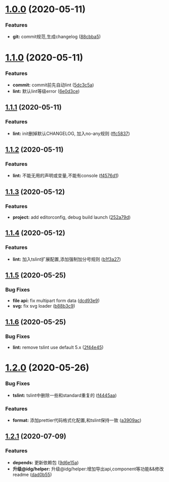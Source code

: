 


# [1.0.0](https://gitlab.oneitfarm.com/itfarm_zhangyi/idg-vue-ts/compare/0.0.0...1.0.0) (2020-05-11)


### Features

* **git:** commit规范,生成changelog ([88cbba5](https://gitlab.oneitfarm.com/itfarm_zhangyi/idg-vue-ts/commit/88cbba5d8ea24a7d68a9a34a3567cfccbfebedac))



# [1.1.0](https://gitlab.oneitfarm.com/itfarm_zhangyi/idg-vue-ts/compare/1.0.0...1.1.0) (2020-05-11)


### Features

* **commit:** commit前先自动lint ([5dc3c5a](https://gitlab.oneitfarm.com/itfarm_zhangyi/idg-vue-ts/commit/5dc3c5a8cb1ff3b1ae48f7cb52f21d5c066bbf19))
* **lint:** 默认lint等级error ([6e0d3ce](https://gitlab.oneitfarm.com/itfarm_zhangyi/idg-vue-ts/commit/6e0d3ceff396a3e4e93688bf1702589acf418390))



## [1.1.1](https://gitlab.oneitfarm.com/itfarm_zhangyi/idg-vue-ts/compare/1.1.0...1.1.1) (2020-05-11)


### Features

* **lint:** init删掉默认CHANGELOG, 加入no-any规则 ([ffc5837](https://gitlab.oneitfarm.com/itfarm_zhangyi/idg-vue-ts/commit/ffc5837be5d70dc55fbd98ca53f5492484eac626))



## [1.1.2](https://gitlab.oneitfarm.com/itfarm_zhangyi/idg-vue-ts/compare/1.1.1...1.1.2) (2020-05-11)


### Features

* **lint:** 不能无用的声明或变量,不能有console ([f4576d1](https://gitlab.oneitfarm.com/itfarm_zhangyi/idg-vue-ts/commit/f4576d142283f4d816e4d79c81fa3551b44986e7))



## [1.1.3](https://gitlab.oneitfarm.com/itfarm_zhangyi/idg-vue-ts/compare/1.1.2...1.1.3) (2020-05-12)


### Features

* **project:** add editorconfig, debug build launch ([252a79d](https://gitlab.oneitfarm.com/itfarm_zhangyi/idg-vue-ts/commit/252a79db0da8041669f19a6f3bdd48a5dd495462))



## [1.1.4](https://gitlab.oneitfarm.com/itfarm_zhangyi/idg-vue-ts/compare/1.1.3...1.1.4) (2020-05-12)


### Features

* **lint:** 加入tslint扩展配置,添加强制加分号规则 ([b1f3a27](https://gitlab.oneitfarm.com/itfarm_zhangyi/idg-vue-ts/commit/b1f3a272c905748b319f2b3c2de127ee885caeab))



## [1.1.5](https://gitlab.oneitfarm.com/itfarm_zhangyi/idg-vue-ts/compare/1.1.4...1.1.5) (2020-05-25)


### Bug Fixes

* **file api:** fix multipart form data ([dcd93e9](https://gitlab.oneitfarm.com/itfarm_zhangyi/idg-vue-ts/commit/dcd93e98f574567ee9d667effa2184057328029f))
* **svg:** fix svg loader ([b88b3c9](https://gitlab.oneitfarm.com/itfarm_zhangyi/idg-vue-ts/commit/b88b3c96a2476fd57e013d9f4ef14bad36184b5c))



## [1.1.6](https://gitlab.oneitfarm.com/itfarm_zhangyi/idg-vue-ts/compare/1.1.5...1.1.6) (2020-05-25)


### Bug Fixes

* **lint:** remove tslint use default 5.x ([2f44e45](https://gitlab.oneitfarm.com/itfarm_zhangyi/idg-vue-ts/commit/2f44e45d18ed84bc46e48a2e487980d81464407e))



# [1.2.0](https://gitlab.oneitfarm.com/itfarm_zhangyi/idg-vue-ts/compare/1.1.6...1.2.0) (2020-05-26)


### Bug Fixes

* **tslint:** tslint中删除一些和standard重复的 ([f4445aa](https://gitlab.oneitfarm.com/itfarm_zhangyi/idg-vue-ts/commit/f4445aaaeab457573f43d9b1f523072f5263e439))


### Features

* **format:** 添加prettier代码格式化配置,和tslint保持一致 ([a3909ac](https://gitlab.oneitfarm.com/itfarm_zhangyi/idg-vue-ts/commit/a3909acb23e303e0681043e7ffa508b009af16a4))



## [1.2.1](https://gitlab.oneitfarm.com/itfarm_zhangyi/idg-vue-ts/compare/1.2.0...1.2.1) (2020-07-09)


### Features

* **depends:** 更新依赖包 ([9d6e15a](https://gitlab.oneitfarm.com/itfarm_zhangyi/idg-vue-ts/commit/9d6e15a4509ba8477078a7fb9fd8a366cacd3a2a))
* **升级@idg/helper:** 升级@idg/helper:增加导出api,component等功能&&修改readme ([dad0b55](https://gitlab.oneitfarm.com/itfarm_zhangyi/idg-vue-ts/commit/dad0b55532a17b438d355b12e6f6aa05a2f3c77c))



